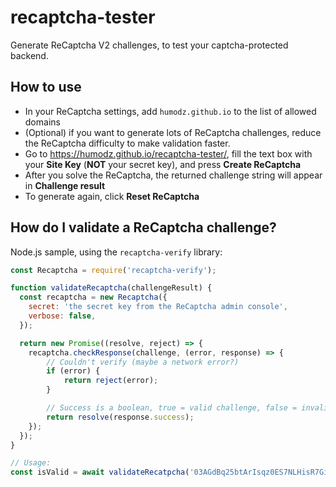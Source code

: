 # recaptcha-tester

Generate ReCaptcha V2 challenges, to test your captcha-protected backend.

## How to use

- In your ReCaptcha settings, add `humodz.github.io` to the list of allowed domains
- (Optional) if you want to generate lots of ReCaptcha challenges, reduce the ReCaptcha difficulty to make validation faster.
- Go to https://humodz.github.io/recaptcha-tester/, fill the text box with your **Site Key** (**NOT** your secret key), and press **Create ReCaptcha**
- After you solve the ReCaptcha, the returned challenge string will appear in **Challenge result**
- To generate again, click **Reset ReCaptcha**

## How do I validate a ReCaptcha challenge?

Node.js sample, using the `recaptcha-verify` library:

```js
const Recaptcha = require('recaptcha-verify');

function validateRecaptcha(challengeResult) {
  const recaptcha = new Recaptcha({
    secret: 'the secret key from the ReCaptcha admin console',
    verbose: false,
  });

  return new Promise((resolve, reject) => {
    recaptcha.checkResponse(challenge, (error, response) => {
        // Couldn't verify (maybe a network error?)
        if (error) {
            return reject(error);
        }

        // Success is a boolean, true = valid challenge, false = invalid challenge
        return resolve(response.success);
    });
  });
}

// Usage:
const isValid = await validateRecatpcha('03AGdBq25btArIsqz0ES7NLHisR7GiM0On... (the result from recaptcha-tester)');
```
